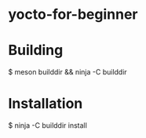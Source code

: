 # yocto-for-beginner

# Building 

$ meson builddir && ninja -C builddir

# Installation

$ ninja -C builddir install
